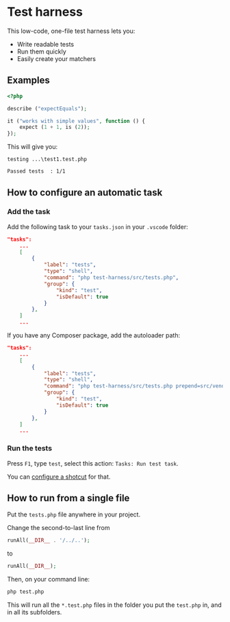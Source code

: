 
# Test harness

This low-code, one-file test harness lets you:

- Write readable tests
- Run them quickly
- Easily create your matchers

## Examples

```php
<?php

describe ("expectEquals");

it ("works with simple values", function () {
	expect (1 + 1, is (2));
});
```
This will give you:

```
testing ...\test1.test.php

Passed tests  : 1/1
```


## How to configure an automatic task

### Add the task

Add the following task to your `tasks.json` in your `.vscode` folder:

```json
"tasks":
	...
	[
		{
			"label": "tests",
			"type": "shell",
			"command": "php test-harness/src/tests.php",
			"group": {
				"kind": "test",
				"isDefault": true
			}
		},
	]
	...
```

If you have any Composer package, add the autoloader path:

```json
"tasks":
	...
	[
		{
			"label": "tests",
			"type": "shell",
			"command": "php test-harness/src/tests.php prepend=src/vendor/autoload.php",
			"group": {
				"kind": "test",
				"isDefault": true
			}
		},
	]
	...
```

### Run the tests

Press `F1`, type `test`, select this action:
`Tasks: Run test task`.

You can [configure a shotcut](https://code.visualstudio.com/docs/getstarted/keybindings#_keyboard-shortcuts-editor) for that.


## How to run from a single file

Put the `tests.php` file anywhere in your project.

Change the second-to-last line from

```php
runAll(__DIR__ . '/../..');
```

to

```php
runAll(__DIR__);
```

Then, on your command line:

```bash
php test.php
```

This will run all the `*.test.php` files in the folder you put the `test.php`
in, and in all  its subfolders.